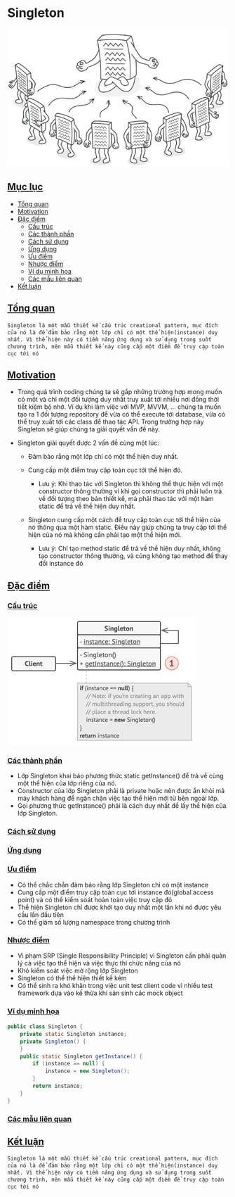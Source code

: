 # Singleton
![Singleton](Singleton.png)
## [Mục lục](#mục-lục)
- [Tổng quan](#tổng-quan)
- [Motivation](#motivation)
- [Đặc điểm](#đặc-điểm)
    - [Cấu trúc](#cấu-trúc)
    - [Các thành phần](#các-thành-phần)
    - [Cách sử dụng](#cách-sử-dụng)
    - [Ứng dụng](#ứng-dụng)
    - [Ưu điểm](#ưu-điểm)
    - [Nhược điểm](#nhược-điểm)
    - [Ví dụ minh họa](#ví-dụ-minh-họa)
    - [Các mẫu liên quan](#các-mẫu-liên-quan)
- [Kết luận]()

## [Tổng quan]()

```
Singleton là một mẫu thiết kế cấu trúc creational pattern, mục đích của nó là để đảm bảo rằng một lớp chỉ có một thể hiện(instance) duy nhất. Vì thể hiện này có tiềm năng ứng dụng và sử dụng trong suốt chương trình, nên mẫu thiết kế này cũng cấp một điểm để truy cập toàn cục tới nó
```

## [Motivation]()
- Trong quá trình coding chúng ta sẽ gắp những trường hợp mong muốn có một và chỉ một đối tượng duy nhất truy xuất tới nhiều nơi đồng thời tiết kiệm bộ nhớ. Ví dụ khi làm việc với MVP, MVVM, ... chúng ta muốn tạo ra 1 đối tượng repository để vừa có thể execute tới database, vừa có thể truy xuất tới các class để thao tác API. Trong trường hợp này Singleton sẽ giúp chúng ta giải quyết vấn đề này.

- Singleton giải quyết được 2 vấn đề cùng một lúc:
    - Đảm bảo rằng một lớp chỉ có một thể hiện duy nhất.
    - Cung cấp một điểm truy cập toàn cục tới thể hiện đó.

        * Lưu ý: Khi thao tác với Singleton thì không thể thực hiện với một constructor thông thường vì khi gọi constructor thì phải luôn trả về đối tượng theo bản thiết kế, mà phải thao tác với một hàm static để trả về thể hiện duy nhất.

    - Singleton cung cấp một cách để truy cập toàn cục tới thể hiện của nó thông qua một hàm static. Điều này giúp chúng ta truy cập tới thể hiện của nó mà không cần phải tạo một thể hiện mới.
        * Lưu ý: Chỉ tạo method static để trả về thể hiện duy nhất, không tạo constructor thông thường, và cũng không tạo method để thay đổi instance đó

## [Đặc điểm]()

### [Cấu trúc]()
![Cấu trúc](singleton-structure.png)
### [Các thành phần]()
- Lớp Singleton khai báo phương thức static getInstance() để trả về cùng một thể hiện của lớp riêng của nó.
- Constructor của lớp Singleton phải là private hoặc nên được ẩn khỏi mã máy khách hàng để ngăn chặn việc tạo thể hiện mới từ bên ngoài lớp.
- Gọi phương thức getInstance() phải là cách duy nhất để lấy thể hiện của lớp Singleton.
### [Cách sử dụng]()

### [Ứng dụng]()

### [Ưu điểm]()
- Có thể chắc chắn đảm bảo rằng lớp Singleton chỉ có một instance
- Cung cấp một điểm truy cập toàn cục tới instance đó(global access point) và có thể kiểm soát hoàn toàn việc truy cập đó
- Thể hiện Singleton chỉ được khởi tạo duy nhất một lần khi nó được yêu cầu lần đầu tiên
- Có thể giảm số lượng namespace trong chương trình
### [Nhược điểm]()
- Vi phạm SRP (Single Responsibility Principle) vì Singleton cần phải quản lý cả việc tạo thể hiện và việc thực thi chức năng của nó
- Khó kiểm soát việc mở rộng lớp Singleton
- Singleton có thể thể hiện thiết kế kém
- Có thể sinh ra khó khăn trong việc unit test client code vì nhiều test framework dựa vào kế thừa khi sản sinh các mock object
### [Ví dụ minh họa]()
```java
public class Singleton {
    private static Singleton instance;
    private Singleton() {
    }
    public static Singleton getInstance() {
        if (instance == null) {
            instance = new Singleton();
        }
        return instance;
    }
}
```

### [Các mẫu liên quan]()

## [Kết luận]()
```
Singleton là một mẫu thiết kế cấu trúc creational pattern, mục đích của nó là để đảm bảo rằng một lớp chỉ có một thể hiện(instance) duy nhất. Vì thể hiện này có tiềm năng ứng dụng và sử dụng trong suốt chương trình, nên mẫu thiết kế này cũng cấp một điểm để truy cập toàn cục tới nó
```
